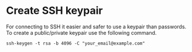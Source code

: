 # Create SSH keypair

For connecting to SSH it easier and safer to use a keypair than passwords. To 
create a public/private keypair use the following command.

```
ssh-keygen -t rsa -b 4096 -C "your_email@example.com"
```